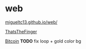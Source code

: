 # web

[migueltc13.github.io/web/](https://migueltc13.github.io/web/)

[ThatsTheFinger](https://migueltc13.github.io/web/ThatsTheFinger/index.html)

[Bitcoin](https://migueltc13.github.io/web/Bitcoin/index.html) **TODO** fix loop + gold color bg
